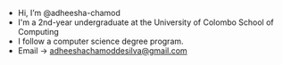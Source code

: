 - Hi, I’m @adheesha-chamod
- I'm a 2nd-year undergraduate at the University of Colombo School of Computing 
- I follow a computer science degree program.
- Email -> adheeshachamoddesilva@gmail.com

<!---
adheesha-chamod/adheesha-chamod is a ✨ special ✨ repository because its `README.md` (this file) appears on your GitHub profile.
You can click the Preview link to take a look at your changes.
--->
